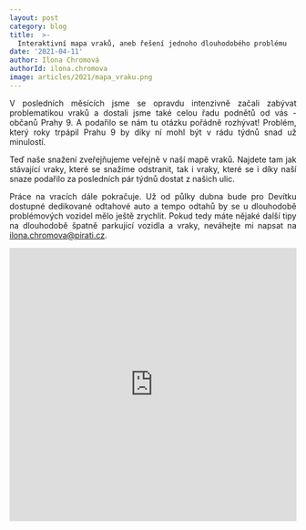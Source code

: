 ```yaml
---
layout: post
category: blog
title:  >-
  Interaktivní mapa vraků, aneb řešení jednoho dlouhodobého problému
date: '2021-04-11'
author: Ilona Chromová
authorId: ilona.chromova
image: articles/2021/mapa_vraku.png
---
```

<p style='text-align: justify;'>
V posledních měsících jsme se opravdu intenzivně začali zabývat problematikou vraků a dostali jsme také celou řadu podnětů od vás - občanů Prahy 9. A podařilo se nám tu otázku pořádně rozhývat! Problém, který roky trpápil Prahu 9 by díky ní mohl být v rádu týdnů snad už minulostí. 
</p><p style='text-align: justify;'>
Teď naše snažení zveřejňujeme veřejně v naší mapě vraků. Najdete tam jak stávající vraky, které se snažíme odstranit, tak i vraky, které se i díky naší snaze podařilo za posledních pár týdnů dostat z našich ulic.
</p><p style='text-align: justify;'>
Práce na vracích dále pokračuje. Už od půlky dubna bude pro Devítku dostupné dedikované odtahové auto a tempo odtahů by se u dlouhodobě problémových vozidel mělo ještě zrychlit. Pokud tedy máte nějaké další tipy na dlouhodobě špatně parkující vozidla a vraky, neváhejte mi napsat na <a href="mailto:ilona.chromova@pirati.cz" target="_blank">ilona.chromova@pirati.cz</a>.
</p><p style='text-align: justify;'>
<div style="-webkit-overflow-scrolling: touch; overflow-y: auto; line-height: 0px;"><iframe style="overflow: hidden; width: 100%; height: 480px;" allow="geolocation *; camera *;" frameborder="0" src="https://www.mapotic.com/piratska-praha-9/embed"></iframe></div>
</p>

